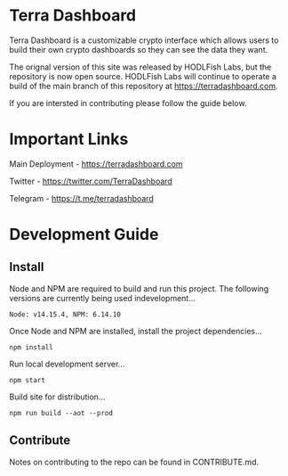 # Terra Dashboard
Terra Dashboard is a customizable crypto interface which allows users to build their own crypto dashboards so they can see the data they want.

The orignal version of this site was released by HODLFish Labs, but the repository is now open source.  HODLFish Labs will continue to operate a build of the main branch of this repository at https://terradashboard.com.

If you are intersted in contributing please follow the guide below.

# Important Links
Main Deployment - https://terradashboard.com

Twitter - https://twitter.com/TerraDashboard

Telegram - https://t.me/terradashboard

# Development Guide
## Install
Node and NPM are required to build and run this project.  The following versions are currently being used indevelopment...

`Node: v14.15.4, NPM: 6.14.10`

Once Node and NPM are installed, install the project dependencies...

`npm install`

Run local development server...

`npm start`

Build site for distribution...

`npm run build --aot --prod`


## Contribute
Notes on contributing to the repo can be found in CONTRIBUTE.md.
